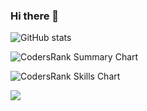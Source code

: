 ### Hi there 👋

<!--
**hdixon/hdixon** is a ✨ _special_ ✨ repository because its `README.md` (this file) appears on your GitHub profile.

Here are some ideas to get you started:

- 🔭 I’m currently working on ...
- 🌱 I’m currently learning ...
- 👯 I’m looking to collaborate on ...
- 🤔 I’m looking for help with ...
- 💬 Ask me about ...
- 📫 How to reach me: ...
- 😄 Pronouns: ...
- ⚡ Fun fact: ...
-->

![GitHub stats](https://github-readme-stats.vercel.app/api?username=hdixon&show_icons=true)  





![CodersRank Summary Chart](https://cr-ss-service.azurewebsites.net/api/ScreenShot?widget=summary&username=hdixon)

![CodersRank Skills Chart](https://cr-skills-chart-widget.azurewebsites.net/api/api?username=hdixon)

<img
  src="https://cr-ss-service.azurewebsites.net/api/ScreenShot?widget=summary&username=hdixon&badges=2&show-avatar=false&style=--header-bg-color:%23000;--border-radius:10px"
/>
